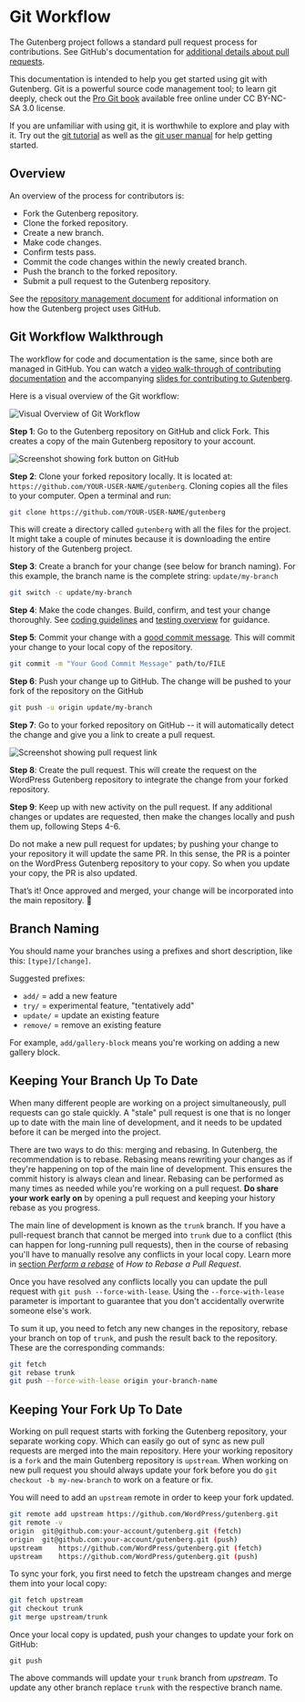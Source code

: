 # Git Workflow

The Gutenberg project follows a standard pull request process for contributions. See GitHub's documentation for [additional details about pull requests](https://docs.github.com/en/github/collaborating-with-issues-and-pull-requests).

This documentation is intended to help you get started using git with Gutenberg. Git is a powerful source code management tool; to learn git deeply, check out the [Pro Git book](https://git-scm.com/book/en/v2) available free online under CC BY-NC-SA 3.0 license.

If you are unfamiliar with using git, it is worthwhile to explore and play with it. Try out the [git tutorial](https://git-scm.com/docs/gittutorial) as well as the [git user manual](https://git-scm.com/docs/user-manual) for help getting started.

## Overview

An overview of the process for contributors is:

-   Fork the Gutenberg repository.
-   Clone the forked repository.
-   Create a new branch.
-   Make code changes.
-   Confirm tests pass.
-   Commit the code changes within the newly created branch.
-   Push the branch to the forked repository.
-   Submit a pull request to the Gutenberg repository.

See the [repository management document](/docs/contributors/repository-management.md) for additional information on how the Gutenberg project uses GitHub.

## Git Workflow Walkthrough

The workflow for code and documentation is the same, since both are managed in GitHub. You can watch a [video walk-through of contributing documentation](https://wordpress.tv/2020/09/02/marcus-kazmierczak-contribute-developer-documentation-to-gutenberg/) and the accompanying [slides for contributing to Gutenberg](https://mkaz.blog/wordpress/contribute-documentation-to-gutenberg/).

Here is a visual overview of the Git workflow:

![Visual Overview of Git Workflow](https://developer.wordpress.org/files/2020/09/git-workflow.png)

**Step 1**: Go to the Gutenberg repository on GitHub and click Fork. This creates a copy of the main Gutenberg repository to your account.

![Screenshot showing fork button on GitHub](https://developer.wordpress.org/files/2020/09/gutenberg-fork.png)

**Step 2**: Clone your forked repository locally. It is located at: `https://github.com/YOUR-USER-NAME/gutenberg`. Cloning copies all the files to your computer. Open a terminal and run:

```bash
git clone https://github.com/YOUR-USER-NAME/gutenberg
```

This will create a directory called `gutenberg` with all the files for the project. It might take a couple of minutes because it is downloading the entire history of the Gutenberg project.

**Step 3**: Create a branch for your change (see below for branch naming). For this example, the branch name is the complete string: `update/my-branch`

```bash
git switch -c update/my-branch
```

**Step 4**: Make the code changes. Build, confirm, and test your change thoroughly. See [coding guidelines](/docs/contributors/code/coding-guidelines.md) and [testing overview](/docs/contributors/code/testing-overview.md) for guidance.

**Step 5**: Commit your change with a [good commit message](https://make.wordpress.org/core/handbook/best-practices/commit-messages/). This will commit your change to your local copy of the repository.

```bash
git commit -m "Your Good Commit Message" path/to/FILE
```

**Step 6**: Push your change up to GitHub. The change will be pushed to your fork of the repository on the GitHub

```bash
git push -u origin update/my-branch
```

**Step 7**: Go to your forked repository on GitHub -- it will automatically detect the change and give you a link to create a pull request.

![Screenshot showing pull request link](https://developer.wordpress.org/files/2020/09/pull-request-create.png)

**Step 8**: Create the pull request. This will create the request on the WordPress Gutenberg repository to integrate the change from your forked repository.

**Step 9**: Keep up with new activity on the pull request. If any additional changes or updates are requested, then make the changes locally and push them up, following Steps 4-6.

Do not make a new pull request for updates; by pushing your change to your repository it will update the same PR. In this sense, the PR is a pointer on the WordPress Gutenberg repository to your copy. So when you update your copy, the PR is also updated.

That’s it! Once approved and merged, your change will be incorporated into the main repository. 🎉

## Branch Naming

You should name your branches using a prefixes and short description, like this: `[type]/[change]`.

Suggested prefixes:

-   `add/` = add a new feature
-   `try/` = experimental feature, "tentatively add"
-   `update/` = update an existing feature
-   `remove/` = remove an existing feature

For example, `add/gallery-block` means you're working on adding a new gallery block.

## Keeping Your Branch Up To Date

When many different people are working on a project simultaneously, pull requests can go stale quickly. A "stale" pull request is one that is no longer up to date with the main line of development, and it needs to be updated before it can be merged into the project.

There are two ways to do this: merging and rebasing. In Gutenberg, the recommendation is to rebase. Rebasing means rewriting your changes as if they're happening on top of the main line of development. This ensures the commit history is always clean and linear. Rebasing can be performed as many times as needed while you're working on a pull request. **Do share your work early on** by opening a pull request and keeping your history rebase as you progress.

The main line of development is known as the `trunk` branch. If you have a pull-request branch that cannot be merged into `trunk` due to a conflict (this can happen for long-running pull requests), then in the course of rebasing you'll have to manually resolve any conflicts in your local copy. Learn more in [section _Perform a rebase_](https://github.com/edx/edx-platform/wiki/How-to-Rebase-a-Pull-Request#perform-a-rebase) of _How to Rebase a Pull Request_.

Once you have resolved any conflicts locally you can update the pull request with `git push --force-with-lease`. Using the `--force-with-lease` parameter is important to guarantee that you don't accidentally overwrite someone else's work.

To sum it up, you need to fetch any new changes in the repository, rebase your branch on top of `trunk`, and push the result back to the repository. These are the corresponding commands:

```sh
git fetch
git rebase trunk
git push --force-with-lease origin your-branch-name
```

## Keeping Your Fork Up To Date

Working on pull request starts with forking the Gutenberg repository, your separate working copy. Which can easily go out of sync as new pull requests are merged into the main repository. Here your working repository is a `fork` and the main Gutenberg repository is `upstream`. When working on new pull request you should always update your fork before you do `git checkout -b my-new-branch` to work on a feature or fix.

You will need to add an `upstream` remote in order to keep your fork updated.

```sh
git remote add upstream https://github.com/WordPress/gutenberg.git
git remote -v
origin	git@github.com:your-account/gutenberg.git (fetch)
origin	git@github.com:your-account/gutenberg.git (push)
upstream	https://github.com/WordPress/gutenberg.git (fetch)
upstream	https://github.com/WordPress/gutenberg.git (push)
```

To sync your fork, you first need to fetch the upstream changes and merge them into your local copy:

```sh
git fetch upstream
git checkout trunk
git merge upstream/trunk
```

Once your local copy is updated, push your changes to update your fork on GitHub:

```
git push
```

The above commands will update your `trunk` branch from _upstream_. To update any other branch replace `trunk` with the respective branch name.
